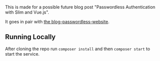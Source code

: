 This is made for a possible future blog post "Passwordless Authentication with Slim and Vue.js".

It goes in pair with [the blog-passwordless-website](https://bitbucket.c11.telesign.com/projects/SAN/repos/blog-passwordless-website).

## Running Locally

After cloning the repo run `composer install` and then `composer start` to start the service.
